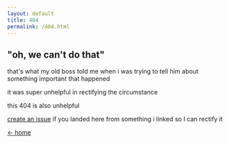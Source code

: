 ```yaml
---
layout: default
title: 404
permalink: /404.html
---
```

## "oh, we can't do that"
that's what my old boss told me when i was trying to tell him about something important that happened

it was super unhelpful in rectifying the circumstance

this 404 is also unhelpful

[create an issue](https://github.com/autisticjane/autisticjane.github.io/issues/new) if you landed here from something i linked so I can rectify it

[&larr; home](/)
